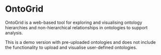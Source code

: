 # OntoGrid

OntoGrid is a web-based tool for exploring and visualising ontology hierarchies and non-hierarchical relationships in ontologies to support analysis.

This is a demo version with pre-uploaded ontologies and does not include the functionality to upload and visualise user-defined ontologies.
